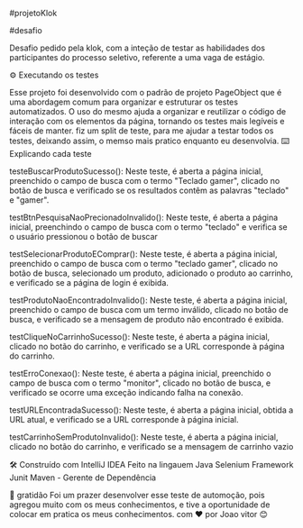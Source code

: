 #projetoKlok


#desafio 

Desafio pedido pela klok, com a inteção de testar as habilidades dos participantes do processo seletivo, referente a uma vaga de estágio.

⚙️ Executando os testes

Esse projeto foi desenvolvido com o padrão de projeto PageObject que é uma abordagem comum para organizar e estruturar os testes automatizados.
O uso do mesmo ajuda a organizar e reutilizar o código de interação com os elementos da página, tornando os testes mais legíveis e fáceis de manter.
fiz um split de teste, para me ajudar a testar todos os testes, deixando assim, o memso mais pratico enquanto eu desenvolvia.
⌨️ Explicando cada teste

testeBuscarProdutoSucesso(): 
Neste teste, é aberta a página inicial, preenchido o campo de busca com o termo "Teclado gamer", clicado no botão de busca e verificado se os resultados contêm as palavras "teclado" e "gamer".

testBtnPesquisaNaoPrecionadoInvalido():
Neste teste, é aberta a página inicial, preenchindo o campo de busca com o termo "teclado" e verifica se o usuário pressionou o botão de buscar

testSelecionarProdutoEComprar(): 
Neste teste, é aberta a página inicial, preenchido o campo de busca com o termo "teclado gamer", clicado no botão de busca, selecionado um produto, adicionado o produto ao carrinho, e verificado se a página de login é exibida.

testProdutoNaoEncontradoInvalido():
Neste teste, é aberta a página inicial, preenchido o campo de busca com um termo inválido, clicado no botão de busca, e verificado se a mensagem de produto não encontrado é exibida.

testCliqueNoCarrinhoSucesso(): 
Neste teste, é aberta a página inicial, clicado no botão do carrinho, e verificado se a URL corresponde à página do carrinho.

testErroConexao(): 
Neste teste, é aberta a página inicial, preenchido o campo de busca com o termo "monitor", clicado no botão de busca, e verificado se ocorre uma exceção indicando falha na conexão.

testURLEncontradaSucesso(): 
Neste teste, é aberta a página inicial, obtida a URL atual, e verificado se a URL corresponde à página inicial.

testCarrinhoSemProdutoInvalido(): 
Neste teste, é aberta a página inicial, clicado no botão do carrinho, e verificado se a mensagem de carrinho vazio 

🛠️ Construído com
IntelliJ IDEA
Feito na lingauem Java
Selenium 
Framework Junit
Maven - Gerente de Dependência


🎁 gratidão
Foi um prazer desenvolver esse teste de automoção, pois agregou muito com os meus conhecimentos, e tive a oportunidade de colocar em pratica os meus conhecimentos.
com ❤️ por Joao vitor 😊
